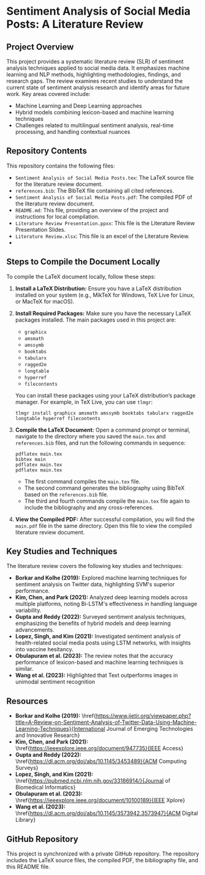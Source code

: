 # Sentiment Analysis of Social Media Posts: A Literature Review

## Project Overview

This project provides a systematic literature review (SLR) of sentiment analysis techniques applied to social media data. It emphasizes machine learning and NLP methods, highlighting methodologies, findings, and research gaps. The review examines recent studies to understand the current state of sentiment analysis research and identify areas for future work. Key areas covered include:

*   Machine Learning and Deep Learning approaches
*   Hybrid models combining lexicon-based and machine learning techniques
*   Challenges related to multilingual sentiment analysis, real-time processing, and handling contextual nuances

## Repository Contents

This repository contains the following files:

*   `Sentiment Analysis of Social Media Posts.tex`: The LaTeX source file for the literature review document.
*   `references.bib`: The BibTeX file containing all cited references.
*   `Sentiment Analysis of Social Media Posts.pdf`: The compiled PDF of the literature review document.
*   `README.md`: This file, providing an overview of the project and instructions for local compilation.
*   `Literature Review Presentation.ppxx`: This file is the Literature Review Presentation Slides.
*   `Literature Review.xlsx`: This file is an excel of the Literature Review.
*   
## Steps to Compile the Document Locally

To compile the LaTeX document locally, follow these steps:

1.  **Install a LaTeX Distribution:** Ensure you have a LaTeX distribution installed on your system (e.g., MikTeX for Windows, TeX Live for Linux, or MacTeX for macOS).

2.  **Install Required Packages:** Make sure you have the necessary LaTeX packages installed. The main packages used in this project are:

    *   `graphicx`
    *   `amsmath`
    *   `amssymb`
    *   `booktabs`
    *   `tabularx`
    *   `ragged2e`
    *   `longtable`
    *   `hyperref`
    *   `filecontents`

    You can install these packages using your LaTeX distribution’s package manager. For example, in TeX Live, you can use `tlmgr`:

    ```
    tlmgr install graphicx amsmath amssymb booktabs tabularx ragged2e longtable hyperref filecontents
    ```

3.  **Compile the LaTeX Document:** Open a command prompt or terminal, navigate to the directory where you saved the `main.tex` and `references.bib` files, and run the following commands in sequence:

    ```
    pdflatex main.tex
    bibtex main
    pdflatex main.tex
    pdflatex main.tex
    ```

    *   The first command compiles the `main.tex` file.
    *   The second command generates the bibliography using BibTeX based on the `references.bib` file.
    *   The third and fourth commands compile the `main.tex` file again to include the bibliography and any cross-references.

4.  **View the Compiled PDF:** After successful compilation, you will find the `main.pdf` file in the same directory. Open this file to view the compiled literature review document.

## Key Studies and Techniques

The literature review covers the following key studies and techniques:

*   **Borkar and Kolhe (2019):** Explored machine learning techniques for sentiment analysis on Twitter data, highlighting SVM's superior performance.
*   **Kim, Chen, and Park (2021):** Analyzed deep learning models across multiple platforms, noting Bi-LSTM's effectiveness in handling language variability.
*   **Gupta and Reddy (2022):** Surveyed sentiment analysis techniques, emphasizing the benefits of hybrid models and deep learning advancements.
*   **Lopez, Singh, and Kim (2021):** Investigated sentiment analysis of health-related social media posts using LSTM networks, with insights into vaccine hesitancy.
  *   **Obulapuram et al. (2023):** The review notes that the accuracy performance of lexicon-based and machine learning techniques is similar.
  *   **Wang et al. (2023):** Highlighted that Text outperforms images in unimodal sentiment recognition

## Resources

*   **Borkar and Kolhe (2019):**  \href{https://www.ijetir.org/viewpaper.php?title=A-Review-on-Sentiment-Analysis-of-Twitter-Data-Using-Machine-Learning-Techniques}{International Journal of Emerging Technologies and Innovative Research}
*   **Kim, Chen, and Park (2021):** \href{https://ieeexplore.ieee.org/document/947735}{IEEE Access}
*   **Gupta and Reddy (2022):** \href{https://dl.acm.org/doi/abs/10.1145/3453489}{ACM Computing Surveys}
*   **Lopez, Singh, and Kim (2021):** \href{https://pubmed.ncbi.nlm.nih.gov/33186914/}{Journal of Biomedical Informatics}
*   **Obulapuram et al. (2023):** \href{https://ieeexplore.ieee.org/document/10100189}{IEEE Xplore}
*   **Wang et al. (2023):** \href{https://dl.acm.org/doi/abs/10.1145/3573942.3573947}{ACM Digital Library}

## GitHub Repository

This project is synchronized with a private GitHub repository. The repository includes the LaTeX source files, the compiled PDF, the bibliography file, and this README file.
